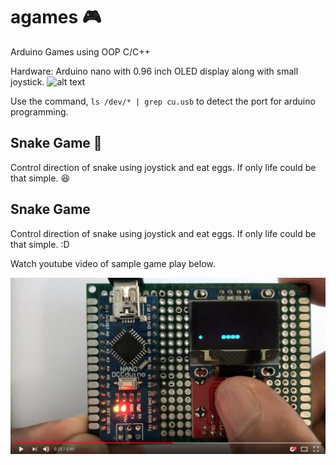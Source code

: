 # agames :video_game:

Arduino Games using OOP C/C++

Hardware:
Arduino nano with 0.96 inch OLED display along with small joystick.
![alt text](https://github.com/SaeedYasin/agames/blob/master/SnakeGame.gif?raw=true)

Use the command, `ls /dev/* | grep cu.usb` to detect the port for arduino programming.

## Snake Game :snake:

Control direction of snake using joystick and eat eggs. If only life could be that simple. :satisfied:

## Snake Game

Control direction of snake using joystick and eat eggs. If only life could be that simple. :D

Watch youtube video of sample game play below.

[![Snake Game Play](https://github.com/SaeedYasin/agames/blob/master/Snake%20Game%20Youtube%20Thumbnail.png?raw=true)](https://www.youtube.com/watch?v=ztqpjjEvm6k)
